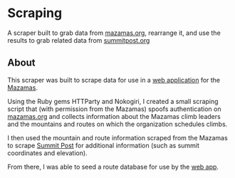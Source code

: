 # Scraping
A scraper built to grab data from [mazamas.org](http://www.mazamas.org), rearrange it, and use the results to grab related data from [summitpost.org](http://www.summitpost.org)

## About
This scraper was built to scrape data for use in a [web application](https://github.com/alyssahursh/mazamas) for the [Mazamas](http://mazamas.org).

Using the Ruby gems HTTParty and Nokogiri, I created a small scraping script that (with permission from the Mazamas) spoofs authentication on [mazamas.org](http://mazamas.org) and collects information about the Mazamas climb leaders and the mountains and routes on which the organization schedules climbs.

I then used the mountain and route information scraped from the Mazamas to scrape [Summit Post](http://www.summitpost.org) for additional information (such as summit coordinates and elevation). 

From there, I was able to seed a route database for use by the [web app](https://github.com/alyssahursh/mazamas).
